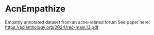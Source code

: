 # AcnEmpathize
Empathy annotated dataset from an acne-related forum
See paper here: https://aclanthology.org/2024.lrec-main.13.pdf
